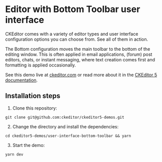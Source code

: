 # Editor with Bottom Toolbar user interface

CKEditor comes with a variety of editor types and user interface configuration options you can choose from. See all of them in action.

The Bottom configuration moves the main toolbar to the bottom of the editing window. This is often applied in email applications, (forum) post editors, chats, or instant messaging, where text creation comes first and formatting is applied occasionally.

See this demo live at [ckeditor.com](http://ckeditor.com/ckeditor-5/demo/editor-types.html#bottom-toolbar) or read more about it in the [CKEditor 5 documentation](https://ckeditor.com/docs/ckeditor5/latest/examples/builds-custom/bottom-toolbar-editor.html).

## Installation steps

1. Clone this repository:

```shell
git clone git@github.com:ckeditor/ckeditor5-demos.git
```

2. Change the directory and install the dependencies:

```shell
cd ckeditor5-demos/user-interface-bottom-toolbar && yarn
```

3. Start the demo:

```shell
yarn dev
```
